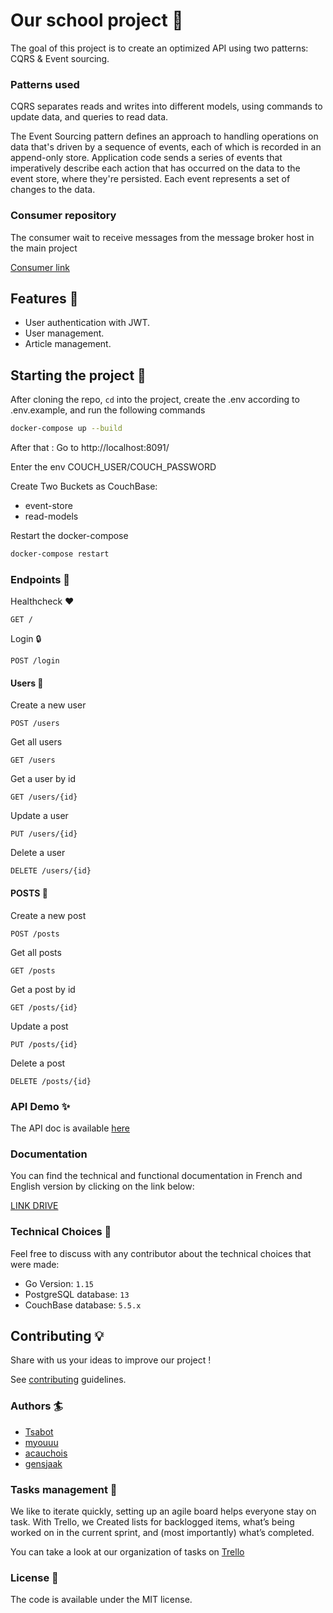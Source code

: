 # Our school project  🎢

The goal of this project is to create an optimized API using two patterns: CQRS & Event sourcing.
### Patterns used 
CQRS separates reads and writes into different models, using commands to update data, and queries to read data.

The Event Sourcing pattern defines an approach to handling operations on data that's driven by a sequence of events, each of which is recorded in an append-only store. 
Application code sends a series of events that imperatively describe each action that has occurred on the data to the event store, where they're persisted. Each event represents a set of changes to the data. 
### Consumer repository
The consumer wait to receive messages from the message broker host in the main project 

[Consumer link](https://github.com/HETIC-MT-P2021/CQRSES_GROUP1_Consumer)
## Features 🌈

- User authentication with JWT.
- User management.
- Article management.


## Starting the project 🚀

After cloning the repo, `cd` into the project, create the .env according to .env.example, and run the following commands

```bash
docker-compose up --build
```

After that : 
Go to http://localhost:8091/

Enter the env COUCH_USER/COUCH_PASSWORD

Create Two Buckets as CouchBase:

- event-store
- read-models

Restart the docker-compose
```bash
docker-compose restart
```
### Endpoints  🔀
Healthcheck ❤️

```http request
GET /
```
Login 🔒
```http request
POST /login
```

#### Users 👦
Create a new user
```http request
POST /users
```
Get all users
```http request
GET /users
```
Get a user by id 
```http request
GET /users/{id}
```
Update a user
```http request
PUT /users/{id}
```
Delete a user
```http request
DELETE /users/{id}
```
#### POSTS 📰
Create a new post
```http request
POST /posts
```
Get all posts
```http request
GET /posts
```
Get a post by id 
```http request
GET /posts/{id}
```
Update a post
```http request
PUT /posts/{id}
```
Delete a post
```http request
DELETE /posts/{id}
```
### API Demo ✨
The API doc is available [here](https://documenter.getpostman.com/view/14693906/TzCFhqn8)


### Documentation

You can find the technical and functional documentation in French and English version by clicking on the link below:

[LINK DRIVE](https://drive.google.com/drive/folders/1ZGYXEniZO2mb2mk9MUTHwAJNXuh1KYUC?usp=sharing)

### Technical Choices 🔧

Feel free to discuss with any contributor about the technical choices that were made:


- Go Version: `1.15`
- PostgreSQL database: `13`
- CouchBase database: `5.5.x`


## Contributing 💡
Share with us your ideas to improve our project !

See [contributing](https://github.com/HETIC-MT-P2021/CQRSES_GROUP1/blob/main/CONTRIBUTING.MD) guidelines.

### Authors 🏄 

- [Tsabot](https://github.com/Tsabot)
- [myouuu](https://github.com/myouuu)
- [acauchois](https://github.com/acauchois)
- [gensjaak](https://github.com/gensjaak)

### Tasks management 🎨
We like to iterate quickly, setting up an agile board helps everyone stay on task.  With Trello, we Created lists for backlogged items, what’s being worked on in the current sprint, and (most importantly) what’s completed.

You can take a look at our organization of tasks on [Trello](https://trello.com/b/uY6KOh4i/go-cqrs)


### License 🔖

The code is available under the MIT license.

